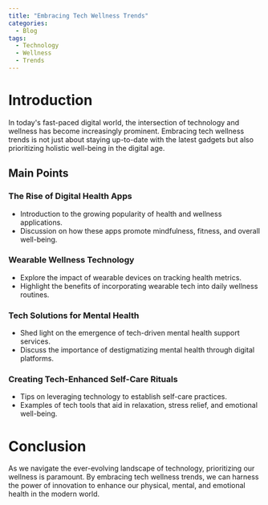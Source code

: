 ```yaml
---
title: "Embracing Tech Wellness Trends"
categories:
  - Blog
tags:
  - Technology
  - Wellness
  - Trends
---
```


# Introduction
In today's fast-paced digital world, the intersection of technology and wellness has become increasingly prominent. Embracing tech wellness trends is not just about staying up-to-date with the latest gadgets but also prioritizing holistic well-being in the digital age.

## Main Points
### The Rise of Digital Health Apps
- Introduction to the growing popularity of health and wellness applications.
- Discussion on how these apps promote mindfulness, fitness, and overall well-being.

### Wearable Wellness Technology
- Explore the impact of wearable devices on tracking health metrics.
- Highlight the benefits of incorporating wearable tech into daily wellness routines.

### Tech Solutions for Mental Health
- Shed light on the emergence of tech-driven mental health support services.
- Discuss the importance of destigmatizing mental health through digital platforms.

### Creating Tech-Enhanced Self-Care Rituals
- Tips on leveraging technology to establish self-care practices.
- Examples of tech tools that aid in relaxation, stress relief, and emotional well-being.

# Conclusion
As we navigate the ever-evolving landscape of technology, prioritizing our wellness is paramount. By embracing tech wellness trends, we can harness the power of innovation to enhance our physical, mental, and emotional health in the modern world.